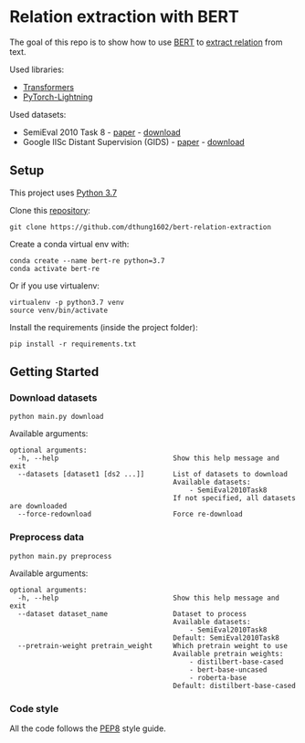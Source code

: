# Relation extraction with BERT

The goal of this repo is to show how to use [BERT](https://arxiv.org/abs/1810.04805)
to [extract relation](https://en.wikipedia.org/wiki/Relationship_extraction) from text.

Used libraries:
- [Transformers](https://huggingface.co/transformers/index.html)
- [PyTorch-Lightning](https://pytorch-lightning.readthedocs.io/en/latest/)

Used datasets:
- SemiEval 2010 Task 8 - [paper](https://arxiv.org/pdf/1911.10422.pdf) - [download](https://github.com/sahitya0000/Relation-Classification/blob/master/corpus/SemEval2010_task8_all_data.zip?raw=true)
-  Google IISc Distant Supervision (GIDS) - [paper](https://arxiv.org/pdf/1804.06987.pdf) - [download](https://drive.google.com/open?id=1gTNAbv8My2QDmP-OHLFtJFlzPDoCG4aI)

## Setup

This project uses [Python 3.7](https://www.python.org/downloads/release/python-378/)

Clone this [repository](https://github.com/dthung1602/bert-relation-extraction):
``` shell script
git clone https://github.com/dthung1602/bert-relation-extraction
```

Create a conda virtual env with:
```shell script
conda create --name bert-re python=3.7
conda activate bert-re
```

Or if you use virtualenv:
```shell script
virtualenv -p python3.7 venv
source venv/bin/activate
```

Install the requirements (inside the project folder):
```shell script
pip install -r requirements.txt
```

## Getting Started

### Download datasets
``` shell script
python main.py download
```

Available arguments:
```text
optional arguments:
  -h, --help                            Show this help message and exit
  --datasets [dataset1 [ds2 ...]]       List of datasets to download
                                        Available datasets:
                                            - SemiEval2010Task8
                                        If not specified, all datasets are downloaded
  --force-redownload                    Force re-download       
```

### Preprocess data
``` shell script
python main.py preprocess
```

Available arguments:
```text
optional arguments:
  -h, --help                            Show this help message and exit
  --dataset dataset_name                Dataset to process
                                        Available datasets:
                                            - SemiEval2010Task8
                                        Default: SemiEval2010Task8
  --pretrain-weight pretrain_weight     Which pretrain weight to use
                                        Available pretrain weights: 
                                            - distilbert-base-cased
                                            - bert-base-uncased
                                            - roberta-base
                                        Default: distilbert-base-cased
```

### Code style
All the code follows the [PEP8](https://www.python.org/dev/peps/pep-0008/) style guide.
